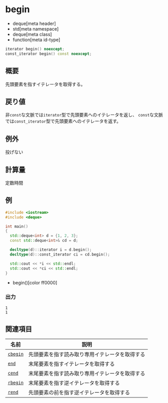 # begin
* deque[meta header]
* std[meta namespace]
* deque[meta class]
* function[meta id-type]

```cpp
iterator begin() noexcept;
const_iterator begin() const noexcept;
```

## 概要
先頭要素を指すイテレータを取得する。


## 戻り値
非`const`な文脈では`iterator`型で先頭要素へのイテレータを返し、
`const`な文脈では`const_iterator`型で先頭要素へのイテレータを返す。


## 例外
投げない


## 計算量
定数時間


## 例
```cpp example
#include <iostream>
#include <deque>

int main()
{
  std::deque<int> d = {1, 2, 3};
  const std::deque<int>& cd = d;

  decltype(d)::iterator i = d.begin();
  decltype(d)::const_iterator ci = cd.begin();

  std::cout << *i << std::endl;
  std::cout << *ci << std::endl;
}
```
* begin()[color ff0000]

### 出力
```
1
1
```

## 関連項目

| 名前 | 説明 |
|-------------------------|------------------------------------------------|
| [`cbegin`](cbegin.md) | 先頭要素を指す読み取り専用イテレータを取得する |
| [`end`](end.md)       | 末尾要素を指すイテレータを取得する |
| [`cend`](cend.md)     | 末尾要素を指す読み取り専用イテレータを取得する |
| [`rbegin`](rbegin.md) | 末尾要素を指す逆イテレータを取得する |
| [`rend`](rend.md)     | 先頭要素の前を指す逆イテレータを取得する |


